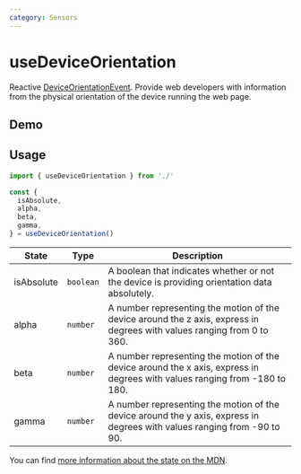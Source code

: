 ```yaml
---
category: Sensors
---
```


# useDeviceOrientation

Reactive [DeviceOrientationEvent](https://developer.mozilla.org/en-US/docs/Web/API/DeviceOrientationEvent). Provide web developers with information from the physical orientation of the device running the web page.

## Demo
<script setup>
import Demo from './demo.vue'
</script>

<Demo />

## Usage

```js
import { useDeviceOrientation } from './'

const {
  isAbsolute,
  alpha,
  beta,
  gamma,
} = useDeviceOrientation()
```

| State      | Type      | Description                                                                                                                |
| ---------- | --------- | -------------------------------------------------------------------------------------------------------------------------- |
| isAbsolute | `boolean` | A boolean that indicates whether or not the device is providing orientation data absolutely.                               |
| alpha      | `number`  | A number representing the motion of the device around the z axis, express in degrees with values ranging from 0 to 360.    |
| beta       | `number`  | A number representing the motion of the device around the x axis, express in degrees with values ranging from -180 to 180. |
| gamma      | `number`  | A number representing the motion of the device around the y axis, express in degrees with values ranging from -90 to 90.   |

You can find [more information about the state on the MDN](https://developer.mozilla.org/en-US/docs/Web/API/DeviceOrientationEvent#Properties).